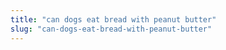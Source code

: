 ```yaml
---
title: "can dogs eat bread with peanut butter"
slug: "can-dogs-eat-bread-with-peanut-butter"
---
```


